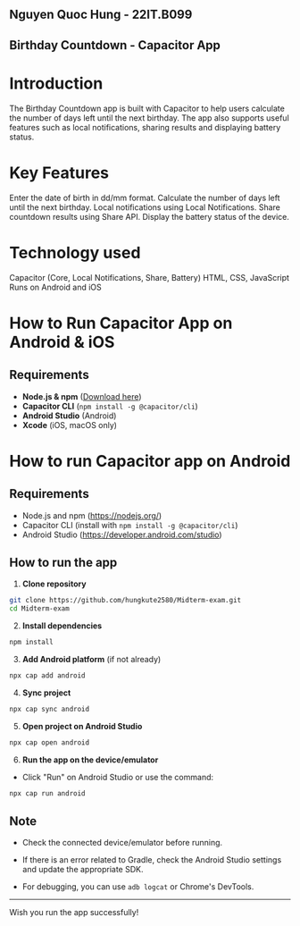 ## Nguyen Quoc Hung - 22IT.B099
## Birthday Countdown - Capacitor App
# Introduction
The Birthday Countdown app is built with Capacitor to help users calculate the number of days left until the next birthday. The app also supports useful features such as local notifications, sharing results and displaying battery status.
# Key Features
Enter the date of birth in dd/mm format.
Calculate the number of days left until the next birthday.
Local notifications using Local Notifications.
Share countdown results using Share API.
Display the battery status of the device.
# Technology used
Capacitor (Core, Local Notifications, Share, Battery)
HTML, CSS, JavaScript
Runs on Android and iOS
# How to Run Capacitor App on Android & iOS

## Requirements
- **Node.js & npm** ([Download here](https://nodejs.org/))
- **Capacitor CLI** (`npm install -g @capacitor/cli`)
- **Android Studio** (Android)
- **Xcode** (iOS, macOS only)

# How to run Capacitor app on Android

## Requirements
- Node.js and npm (https://nodejs.org/)
- Capacitor CLI (install with `npm install -g @capacitor/cli`)
- Android Studio (https://developer.android.com/studio)

## How to run the app

1. **Clone repository**
```sh
git clone https://github.com/hungkute2580/Midterm-exam.git
cd Midterm-exam
```

2. **Install dependencies**
```sh
npm install
```

3. **Add Android platform** (if not already)
```sh
npx cap add android
```

4. **Sync project**
```sh
npx cap sync android
```

5. **Open project on Android Studio**
```sh
npx cap open android
```

6. **Run the app on the device/emulator**

- Click "Run" on Android Studio or use the command:
```sh
npx cap run android
```

## Note
- Check the connected device/emulator before running.

- If there is an error related to Gradle, check the Android Studio settings and update the appropriate SDK.

- For debugging, you can use `adb logcat` or Chrome's DevTools.

---
Wish you run the app successfully!
